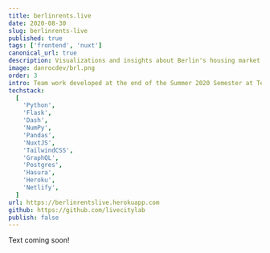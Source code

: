 ```yaml
---
title: berlinrents.live
date: 2020-08-30
slug: berlinrents-live
published: true
tags: ['frontend', 'nuxt']
canonical_url: true
description: Visualizations and insights about Berlin's housing market.
image: danrocdev/brl.png
order: 3
intro: Team work developed at the end of the Summer 2020 Semester at TechLabs Berlin, involving students from all tracks (Data Science, AI, Web Dev, and UX Design).
techstack:
  [
    'Python',
    'Flask',
    'Dash',
    'NumPy',
    'Pandas',
    'NuxtJS',
    'TailwindCSS',
    'GraphQL',
    'Postgres',
    'Hasura',
    'Heroku',
    'Netlify',
  ]
url: https://berlinrentslive.herokuapp.com
github: https://github.com/livecitylab
publish: false
---
```


Text coming soon!
